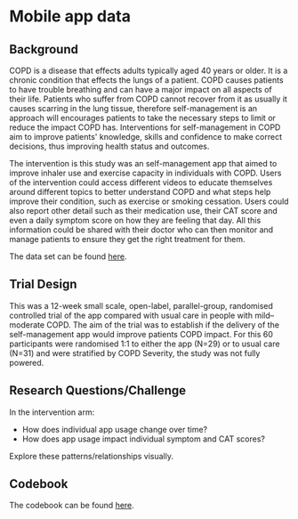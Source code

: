 # Mobile app data

## Background
COPD is a disease that effects adults typically aged 40 years or older. It is a chronic condition that effects the lungs of a patient. COPD causes patients to have trouble breathing and can have a major impact on all aspects of their life. Patients who suffer from COPD cannot recover from it as usually it causes scarring in the lung tissue, therefore self-management is an approach will encourages patients to take the necessary steps to limit or reduce the impact COPD has. Interventions for self-management in COPD aim to improve patients' knowledge, skills and confidence to make correct decisions, thus improving health status and outcomes.

 

The intervention is this study was an self-management app that aimed to improve inhaler use and exercise capacity in individuals with COPD. Users of the intervention could access different videos to educate themselves around different topics to better understand COPD and what steps help improve their condition, such as exercise or smoking cessation. Users could also report other detail such as their medication use, their CAT score and even a daily symptom score on how they are feeling that day. All this information could be shared with their doctor who can then monitor and manage patients to ensure they get the right treatment for them.

The data set can be found [here](./AppData_FINAL.csv).

## Trial Design

This was a 12-week small scale, open-label, parallel-group, randomised controlled trial of the app compared with usual care in people with mild–moderate COPD. The aim of the trial was to establish if the delivery of the self-management app would improve patients COPD impact. For this 60 participants were randomised 1:1 to either the app (N=29) or to usual care (N=31) and were stratified by COPD Severity, the study was not fully powered.

## Research Questions/Challenge

In the intervention arm:

* How does individual app usage change over time?
* How does app usage impact individual symptom and CAT scores?

Explore these patterns/relationships visually. 

## Codebook

The codebook can be found [here](./Codebook.pdf).